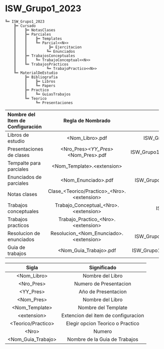 # ISW_Grupo1_2023
```
╚═ ISW_Grupo1_2023
    ╠═ Cursado
    ║    ╠═ NotasClases
    ║    ╠═ Parciales
    ║    ║    ╠═ Templates 
    ║    ║    ╚═ Parcial<<N>>
    ║    ║    	    ╠═ Ejercitacion
    ║    ║         ╚═ Enunciados
    ║    ╠═ TrabajosConceptuales
    ║    ║    ╚═ TrabajoConceptual<<N>>
    ║    ╚═ TrabajosPracticos
    ║              ╚═ TrabajoPractico<<N>>
    ╚═ MaterialDeEstudio
         ╠═ Bibliografia
         ║    ╠═ Libros
         ║    ╚═ Papers
         ╠═ Practico
         ║    ╚═ GuiasTrabajos
         ╚═ Teorico
              ╚═ Presentaciones
```
| Nombre del Item de Configuración | Regla de Nombrado | Ubicación Física |
| :---         |     :---:      |          ---: |
| Libros de estudio   | <Nom_Libro>.pdf     | ISW_Grupo1_2023/MaterialDeEstudio/Bibliografia/Libros    |
| Presentaciones de clases     | <Nro_Pres>_<YY_Pres>_<Nom_Pres>.pdf       | ISW_Grupo1_2023/MaterialDeEstudio/Teorico/Presentaciones    |
| Tempalte para parciales     | <Nom_Template>.<extension\>       | ISW_Grupo1_2023/Cursado/Parciales/Tempaltes    |
| Enunciados de parciales     | <Nom_Enunciado>.pdf      | ISW_Grupo1_2023/Cursado/Parciales/Parcial<<N>>/Enunciados   |
| Notas clases     | Clase_<Teorico/Practico>_<Nro\>.<extension\>     | ISW_Grupo1_2023/Cursado/NotasClases   | 
| Trabajos conceptuales     | Trabajo_Conceptual_<Nro\>.<extension\>     | ISW_Grupo1_2023/Cursado/TrabajosConceptuales   | 
| Trabajos practicos     | Trabajo_Practico_<Nro\>.<extension\>     | ISW_Grupo1_2023/Cursado/TrabajosPracticos   | 
| Resolucion de enunciados     | Resolucion_<Nom_Enunciado>.<extension\>     | ISW_Grupo1_2023/Cursado/Parciales/Parcial<<N>>/Ejercitacion  | 
| Guia de trabajos     | <Nom_Guia_Trabajo>.pdf     | ISW_Grupo1_2023/MaterialDeEstudio/Practico/GuiasTrabajos  |

| Sigla | Significado | 
| :---:         |     :---:      |
| <Nom_Libro>   | Nombre del Libro     |
| <Nro_Pres>   | Numero de Presentacion     |
| <YY_Pres>   | Año de Presentacion     |
| <Nom_Pres>   | Nombre del Libro     |
| <Nom_Template>   | Nombre del Template     |
| <extension\>   | Extencion del item de configuracion     |
| <Teorico/Practico>   | Elegir opcion Teorico o Practico     |
| <Nro\>   | Numero     |
| <Nom_Guia_Trabajo>   | Nombre de la Guia de Trabajos     |

